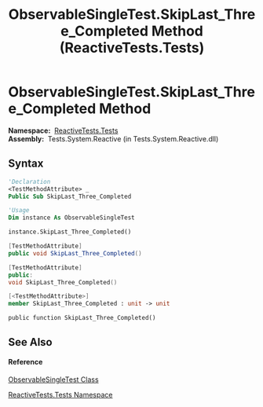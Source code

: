 ﻿---
title: ObservableSingleTest.SkipLast_Three_Completed Method  (ReactiveTests.Tests)
TOCTitle: SkipLast_Three_Completed Method
ms:assetid: M:ReactiveTests.Tests.ObservableSingleTest.SkipLast_Three_Completed
ms:mtpsurl: https://msdn.microsoft.com/en-us/library/reactivetests.tests.observablesingletest.skiplast_three_completed(v=VS.103)
ms:contentKeyID: 36620613
ms.date: 06/28/2011
mtps_version: v=VS.103
f1_keywords:
- ReactiveTests.Tests.ObservableSingleTest.SkipLast_Three_Completed
dev_langs:
- CSharp
- JScript
- VB
- FSharp
- c++
---

# ObservableSingleTest.SkipLast\_Three\_Completed Method

**Namespace:**  [ReactiveTests.Tests](hh289046\(v=vs.103\).md)  
**Assembly:**  Tests.System.Reactive (in Tests.System.Reactive.dll)

## Syntax

``` vb
'Declaration
<TestMethodAttribute> _
Public Sub SkipLast_Three_Completed
```

``` vb
'Usage
Dim instance As ObservableSingleTest

instance.SkipLast_Three_Completed()
```

``` csharp
[TestMethodAttribute]
public void SkipLast_Three_Completed()
```

``` c++
[TestMethodAttribute]
public:
void SkipLast_Three_Completed()
```

``` fsharp
[<TestMethodAttribute>]
member SkipLast_Three_Completed : unit -> unit 
```

``` jscript
public function SkipLast_Three_Completed()
```

## See Also

#### Reference

[ObservableSingleTest Class](hh315143\(v=vs.103\).md)

[ReactiveTests.Tests Namespace](hh289046\(v=vs.103\).md)

